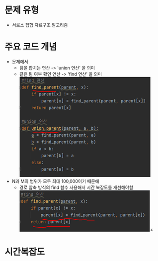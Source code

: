 # 문제 유형
- 서로소 집합 자료구조 알고리즘 

# 주요 코드 개념
- 문제에서 
  - 팀을 합치는 연산 -> 'union 연산' 을 의미
  - 같은 팀 여부 확인 연산 -> 'find 연산' 을 의미
  ![img.png](img.png)
- N과 M의 범위가 모두 최대 100,000이기 때문에 
  - 경로 압축 방식의 find 함수 사용해서 시간 복잡도를 개선해야함
  ![img_1.png](img_1.png)ㅈ

# 시간복잡도 
